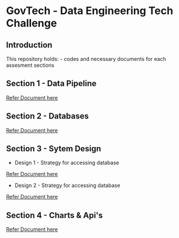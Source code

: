 # GovTech - Data Engineering Tech Challenge
 

## Introduction 
This repository holds:
    - codes and necessary documents for each assesment sections
 
## Section 1 - Data Pipeline

[Refer Document here](/section_2_databases/README_section_2.md)
    
## Section 2 - Databases

[Refer Document here](/section_1_data_pipeline/README_section_1.md)

## Section 3 - Sytem Design

- Design 1 - Strategy for accessing database

[Refer Document here](/section_3_system_design/README_section_3_design_1.md)

- Design 2 - Strategy for accessing database

[Refer Document here](/section_3_system_design/README_section_3_design_2.md)
 
## Section 4 - Charts & Api's

[Refer Document here](/section_4_charts_apis/README_section_4.md)